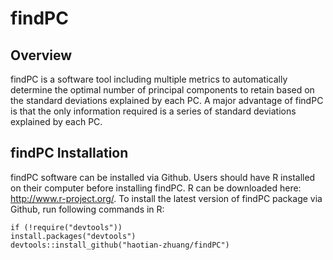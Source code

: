 # findPC
## Overview
findPC is a software tool including multiple metrics to automatically determine the optimal number of principal components to retain based on the standard deviations explained by each PC. A major advantage of findPC is that the only information required is a series of standard deviations explained by each PC.

## findPC Installation
findPC software can be installed via Github. Users should have R installed on their computer before installing findPC. R can be downloaded here: http://www.r-project.org/. To install the latest version of findPC package via Github, run following commands in R:
```
if (!require("devtools"))
install.packages("devtools")
devtools::install_github("haotian-zhuang/findPC")
```
